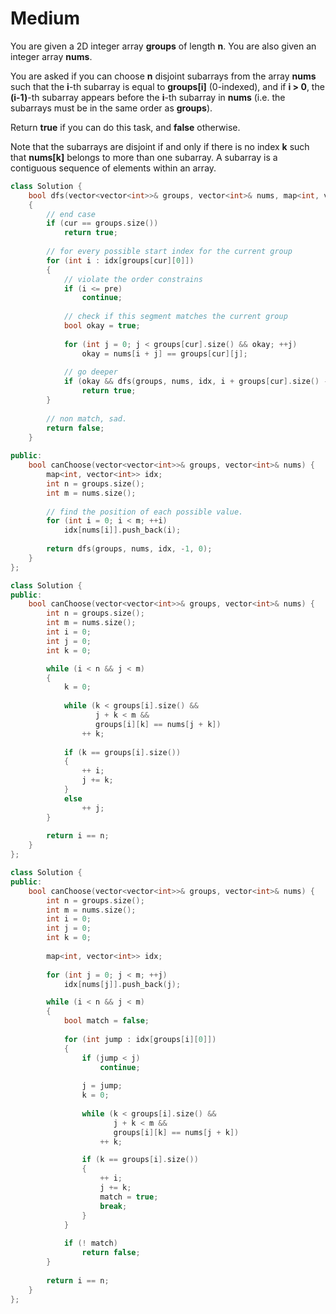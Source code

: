 # Medium

You are given a 2D integer array **groups** of length **n**. You are also given an integer array **nums**.

You are asked if you can choose **n** disjoint subarrays from the array **nums** such that the **i**-th subarray is equal to **groups[i]** (0-indexed), and if **i > 0**, the **(i-1)**-th subarray appears before the **i**-th subarray in **nums** (i.e. the subarrays must be in the same order as **groups**).

Return **true** if you can do this task, and **false** otherwise.

Note that the subarrays are disjoint if and only if there is no index **k** such that **nums[k]** belongs to more than one subarray. A subarray is a contiguous sequence of elements within an array.

```cpp
class Solution {
    bool dfs(vector<vector<int>>& groups, vector<int>& nums, map<int, vector<int>> &idx, int pre, int cur)
    {
        // end case
        if (cur == groups.size())
            return true;
        
        // for every possible start index for the current group
        for (int i : idx[groups[cur][0]])
        {
            // violate the order constrains
            if (i <= pre)
                continue;
            
            // check if this segment matches the current group
            bool okay = true;
            
            for (int j = 0; j < groups[cur].size() && okay; ++j)
                okay = nums[i + j] == groups[cur][j];
            
            // go deeper
            if (okay && dfs(groups, nums, idx, i + groups[cur].size() - 1, cur + 1))
                return true;
        }
        
        // non match, sad.
        return false;
    }
    
public:
    bool canChoose(vector<vector<int>>& groups, vector<int>& nums) {
        map<int, vector<int>> idx;
        int n = groups.size();
        int m = nums.size();
        
        // find the position of each possible value.
        for (int i = 0; i < m; ++i)
            idx[nums[i]].push_back(i);
        
        return dfs(groups, nums, idx, -1, 0);
    }
};
```

```cpp
class Solution {
public:
    bool canChoose(vector<vector<int>>& groups, vector<int>& nums) {
        int n = groups.size();
        int m = nums.size();
        int i = 0;
        int j = 0;
        int k = 0;

        while (i < n && j < m)
        {
            k = 0;
            
            while (k < groups[i].size() &&
                   j + k < m &&
                   groups[i][k] == nums[j + k])
                ++ k;
            
            if (k == groups[i].size())
            {
                ++ i;
                j += k;
            }
            else
                ++ j;
        }
        
        return i == n;
    }
};
```

```cpp
class Solution {
public:
    bool canChoose(vector<vector<int>>& groups, vector<int>& nums) {
        int n = groups.size();
        int m = nums.size();
        int i = 0;
        int j = 0;
        int k = 0;
        
        map<int, vector<int>> idx;
        
        for (int j = 0; j < m; ++j)
            idx[nums[j]].push_back(j);

        while (i < n && j < m)
        {
            bool match = false;
            
            for (int jump : idx[groups[i][0]])
            {
                if (jump < j)
                    continue;
                
                j = jump;
                k = 0;
            
                while (k < groups[i].size() &&
                       j + k < m &&
                       groups[i][k] == nums[j + k])
                    ++ k;

                if (k == groups[i].size())
                {
                    ++ i;
                    j += k;
                    match = true;
                    break;
                }
            }
            
            if (! match)
                return false;
        }
        
        return i == n;
    }
};
```
